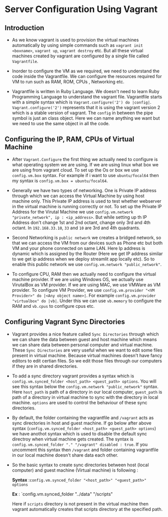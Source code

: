 # Server Configuration Using Vagrant

## Introduction

- As we know vagrant is used to provision the virtual machines automatically by using simple commands such as `vagrant init <boxname>`, `vagrant up`, `vagrant destroy` etc. But all these virtual machines created by vagrant are configured by a single file called `Vagrantfile`.

- Inorder to configure the VM as we required, we need to understand the code inside the Vagrantfile. We can configure the resources required for VM to run such as RAM, ROM, CPUs , Networking etc.

- Vagrantfile is written in Ruby Language. We doesn't need to learn Ruby Programming Language to understand the vagrant file. Vagrantfile starts with a simple syntax which is `Vagrant.configure('2') do |config|`. `Vagrant.configure('2')` represents that it is using the vagrant version 2 which is a stable version of vagrant. The `config` in between the pipe symbol is just an class object. Here we can name anything we want but we need to use the same object in all the code.

## Configuring the IP, RAM, CPUs of Virtual Machine

- After `Vagrant.Configure` the first thing we actually need to configure is what operating system we are using. If we are using linux what box we are using from vagrant cloud. To set up the Os or box we use `config.vm.box` syntax. For example if i want to use `ubuntu/focal64` then my syntax is `config.vm.box = ubuntu/focal64`.

- Generally we have two types of networking. One is Private IP address through which we can access the Virtual Machine by using host machine only. This Private IP address is used to test whether webserver in the virtual machine is running correctly or not. To set up the Private IP Address for the Virutal Machine we use `config.vm.network "private_network", ip : <ip_address>`. But while setting up th IP Address don't change 1st and 2nd octant, change only 3rd and 4th octant. In `192.168.33.10`, `33` and `10` are 3rd and 4th quadrants. 

- Second Networking is `public network` we creates a bridged network, so that we can access the VM from our devices such as Phone etc but both VM and your phone connected on same LAN. Here Ip address is dynamic which is assigned by the Router (Here we get IP address similar to we get ip address when we deploy streamlit app locally etc). So to enable this public network we use `config.vm.network "public_network"`.

- To configure CPU, RAM then we actually need to configure the virtual machine provider. If we are using Windows OS, we actually use VirutalBox as VM provider. If we are using MAC, we use VMWare as VM provider. To configure VM Provider, we use `config.vm.provider "<VM Provider>" do |<Any object name>|`. For example `config.vm.provider "virtualbox" do |vb|`. Under this we can use `vb.memory` to configure the RAM and `vb.cpus` to configure cpus etc.

## Configuring Vagrant Sync Directories

- Vagrant provides a nice feature called `Sync Directories` through which we can share the data between guest and host machine which means we can share data between personal computer and virtual machine. These `Sync Directories` are very useful when we want to edit some files present in virtual machine. Because virtual machines doesn't have fancy editors to edit certian files. So we edit those files through our computers if they are in shared directories.

- To add a sync directory vagrant provides a syntax which is `config.vm.synced_folder <host_path> <guest_path> options`. You will see this syntax below the `config.vm.network "public_network"` syntax. Here `host_path` is path of a directory in our local computer, `guest_path` is path of a directory in virtual machine to sync with the directory in local machine. `options` are used to control the behaviour of these sync directories.

- By default, the folder containing the vagrantfile and `/vagrant` acts as sync directories in host and guest machine. If go below after above syntax (`config.vm.synced_folder <host_path> <guest_path> options`) we have anothot syntax which is used to disable the default sync directroy when virtual machine gets created. The syntax is `config.vm.synced_folder "." "/vagrant" disabled : true`. If you uncomment this syntax then `/vagrant` and folder containing vagrantfile in our local machine doesn't share data each other.

- So the basic syntax to create sync directories between host (local computer) and guest machine (Virtual machine) is following :

  **Syntax** :`config.vm.synced_folder "<host_path>" "<guest_path>" options`

  **Ex** : `config.vm.synced_folder "../data" "/scripts"

  Here if `scripts` directory is not present in the virtual machine then vagrant automatically creates that scripts directory at the specified path.
